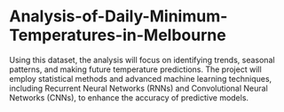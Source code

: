 # Analysis-of-Daily-Minimum-Temperatures-in-Melbourne
Using this dataset, the analysis will focus on identifying trends, seasonal patterns, and making future temperature predictions. The project will employ statistical methods and advanced machine learning techniques, including Recurrent Neural Networks (RNNs) and Convolutional Neural Networks (CNNs), to enhance the accuracy of predictive models.
